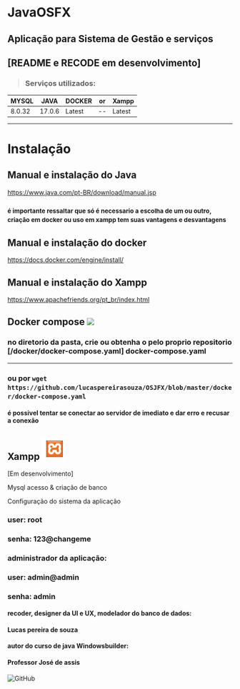 # JavaOSFX
## Aplicação para Sistema de Gestão e serviços


## [README e RECODE em desenvolvimento]


> ### Serviços utilizados:
| MYSQL  | JAVA   | DOCKER | or | Xampp |
|--------|--------|--------| -- | ----- |
| 8.0.32 | 17.0.6 | Latest | -- | Latest |
____________________________

# Instalação

## Manual e instalação do Java
https://www.java.com/pt-BR/download/manual.jsp

### <small> é importante ressaltar que só é necessario a escolha de um ou outro, criação em docker ou uso em xampp tem suas vantagens e desvantagens </small>

## Manual e instalação do docker
https://docs.docker.com/engine/install/
## Manual e instalação do Xampp
https://www.apachefriends.org/pt_br/index.html


## Docker compose <a href="https://hub.docker.com/"><img src="https://img.icons8.com/?size=256&id=22813&format=png" height=50px></img></a>
### no diretorio da pasta, crie ou obtenha o pelo proprio repositorio [/docker/docker-compose.yaml] docker-compose.yaml
_____
### ou por `` wget https://github.com/lucaspereirasouza/OSJFX/blob/master/docker/docker-compose.yaml ``

#### é possivel tentar se conectar ao servidor de imediato e dar erro e recusar a conexão

## Xampp <a href="https://www.apachefriends.org/pt_br/index.html"><img src="/imagesReadme/xamppIcon.png" height=50px></img></a>
[Em desenvolvimento]





Mysql acesso & criação de banco

Configuração do sistema da aplicação





### user: root
### senha: 123@changeme

### administrador da aplicação:

### user: admin@admin
### senha: admin

#### recoder, designer da UI e UX, modelador do banco de dados:
#### Lucas pereira de souza

#### autor do curso de java Windowsbuilder:
#### Professor José de assis

![GitHub](https://img.shields.io/github/license/lucaspereirasouza/SistemaOS)

